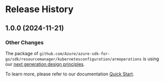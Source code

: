 # Release History

## 1.0.0 (2024-11-21)
### Other Changes

The package of `github.com/Azure/azure-sdk-for-go/sdk/resourcemanager/kubernetesconfiguration/armoperations` is using our [next generation design principles](https://azure.github.io/azure-sdk/general_introduction.html).

To learn more, please refer to our documentation [Quick Start](https://aka.ms/azsdk/go/mgmt).